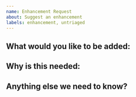 ```yaml
---
name: Enhancement Request
about: Suggest an enhancement
labels: enhancement, untriaged
---
```


<!-- Please only use this template for submitting enhancement requests -->

## What would you like to be added:

## Why is this needed:

## Anything else we need to know?

